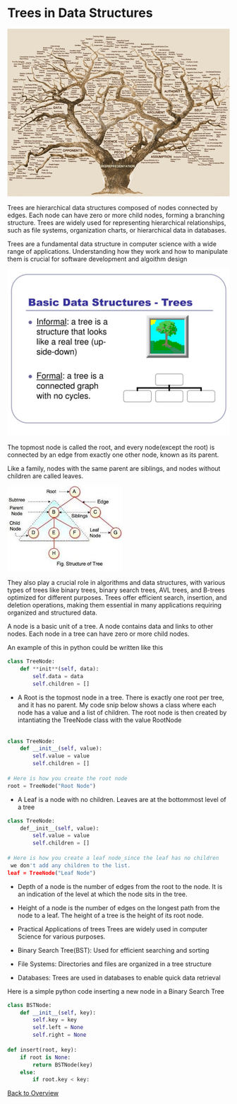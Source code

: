 # Trees in Data Structures

![Tree](treealgor.jpg "Tree Structure-python by Analytics Vidhya")

Trees are hierarchical data structures composed of nodes connected by edges. Each
node can have zero or more child nodes, forming a branching structure. Trees are
widely used for representing hierarchical relationships, such as file systems,
organization charts, or hierarchical data in databases.

Trees are a fundamental data structure in computer science with a wide range of applications.
Understanding how they work and how to manipulate them is crucial for software development and algoithm design

![Trees](Treepic.jpg "Trees")

The topmost node is called the root, and every node(except the root) is connected by an edge from exactly one other node, known as its parent.

Like a family, nodes with the same parent are siblings, and nodes without children are called leaves.

![Tree](treestructure.jpg "Tree Structure-medium")

They also play a crucial role in algorithms and data structures, with various types of trees like binary trees, binary search trees, AVL trees, and B-trees optimized for different purposes. Trees offer efficient search, insertion, and deletion operations, making them essential in many
applications requiring organized and structured data.

A node is a basic unit of a tree.
A node contains data and links to other nodes.
Each node in a tree can have zero or more child nodes.

An example of this in python could be written like this

```python
class TreeNode:
    def **init**(self, data):
        self.data = data
        self.children = []
```

- A Root is the topmost node in a tree.
  There is exactly one root per tree, and it has no parent. My code snip below shows a class where each node has a value and a list of children. The root node is then created by intantiating the TreeNode class with the value RootNode

```python

class TreeNode:
    def __init__(self, value):
        self.value = value
        self.children = []

# Here is how you create the root node
root = TreeNode("Root Node")
```

- A Leaf is a node with no children.
  Leaves are at the bottommost level of a tree

```python
class TreeNode:
    def__init__(self, value):
        self.value = value
        self.children = []

# Here is how you create a leaf node_since the leaf has no children
 we don't add any children to the list.
leaf = TreeNode("Leaf Node")
```

- Depth of a node is the number of edges from the root to the node.
  It is an indication of the level at which the node sits in the tree.

- Height of a node is the number of edges on the longest path from the node to a leaf.
  The height of a tree is the height of its root node.

- Practical Applications of trees
  Trees are widely used in computer Science for various purposes.

- Binary Search Tree(BST): Used for efficient searching and sorting

- File Systems: Directories and files are organized in a tree structure

- Databases: Trees are used in databases to enable quick data retrieval

Here is a simple python code inserting a new node in a Binary Search Tree

```python
class BSTNode:
    def __init__(self, key):
        self.key = key
        self.left = None
        self.right = None

def insert(root, key):
    if root is None:
        return BSTNode(key)
    else:
        if root.key < key:
```

[Back to Overview](https://github.com/lachisholm/Data_Structure_Discovery/blob/main/Overview.md)
